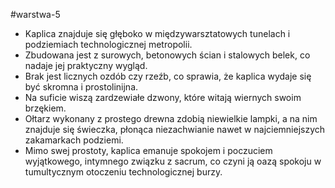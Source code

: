#warstwa-5 
- Kaplica znajduje się głęboko w międzywarsztatowych tunelach i podziemiach technologicznej metropolii.
- Zbudowana jest z surowych, betonowych ścian i stalowych belek, co nadaje jej praktyczny wygląd.
- Brak jest licznych ozdób czy rzeźb, co sprawia, że kaplica wydaje się być skromna i prostolinijna.
- Na suficie wiszą zardzewiałe dzwony, które witają wiernych swoim brzękiem.
- Ołtarz wykonany z prostego drewna zdobią niewielkie lampki, a na nim znajduje się świeczka, płonąca niezachwianie nawet w najciemniejszych zakamarkach podziemi.
- Mimo swej prostoty, kaplica emanuje spokojem i poczuciem wyjątkowego, intymnego związku z sacrum, co czyni ją oazą spokoju w tumultycznym otoczeniu technologicznej burzy.